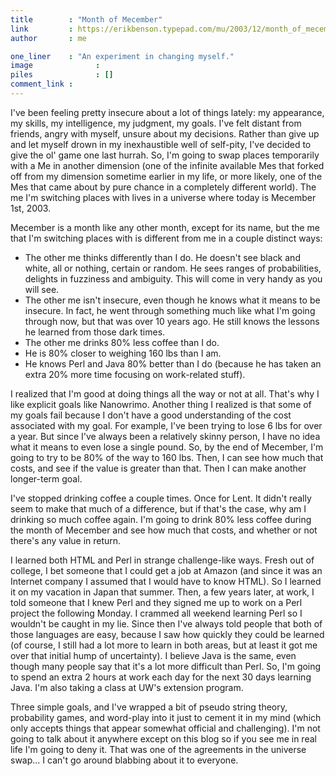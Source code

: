 ```yaml
---
title        : "Month of Mecember"
link         : https://erikbenson.typepad.com/mu/2003/12/month_of_mecemb.html
author       : me

one_liner    : "An experiment in changing myself."
image			   : 
piles			   : []
comment_link : 
---
```


I've been feeling pretty insecure about a lot of things lately: my appearance, my skills, my intelligence, my judgment, my goals. I've felt distant from friends, angry with myself, unsure about my decisions. Rather than give up and let myself drown in my inexhaustible well of self-pity, I've decided to give the ol' game one last hurrah. So, I'm going to swap places temporarily with a Me in another dimension (one of the infinite available Mes that forked off from my dimension sometime earlier in my life, or more likely, one of the Mes that came about by pure chance in a completely different world). The me I'm switching places with lives in a universe where today is Mecember 1st, 2003.

Mecember is a month like any other month, except for its name, but the me that I'm switching places with is different from me in a couple distinct ways:

- The other me thinks differently than I do. He doesn't see black and white, all or nothing, certain or random. He sees ranges of probabilities, delights in fuzziness and ambiguity. This will come in very handy as you will see.
- The other me isn't insecure, even though he knows what it means to be insecure. In fact, he went through something much like what I'm going through now, but that was over 10 years ago. He still knows the lessons he learned from those dark times.
- The other me drinks 80% less coffee than I do.
- He is 80% closer to weighing 160 lbs than I am.
- He knows Perl and Java 80% better than I do (because he has taken an extra 20% more time focusing on work-related stuff).

I realized that I'm good at doing things all the way or not at all. That's why I like explicit goals like Nanowrimo. Another thing I realized is that some of my goals fail because I don't have a good understanding of the cost associated with my goal. For example, I've been trying to lose 6 lbs for over a year. But since I've always been a relatively skinny person, I have no idea what it means to even lose a single pound. So, by the end of Mecember, I'm going to try to be 80% of the way to 160 lbs. Then, I can see how much that costs, and see if the value is greater than that. Then I can make another longer-term goal.

I've stopped drinking coffee a couple times. Once for Lent. It didn't really seem to make that much of a difference, but if that's the case, why am I drinking so much coffee again. I'm going to drink 80% less coffee during the month of Mecember and see how much that costs, and whether or not there's any value in return.

I learned both HTML and Perl in strange challenge-like ways. Fresh out of college, I bet someone that I could get a job at Amazon (and since it was an Internet company I assumed that I would have to know HTML). So I learned it on my vacation in Japan that summer. Then, a few years later, at work, I told someone that I knew Perl and they signed me up to work on a Perl project the following Monday. I crammed all weekend learning Perl so I wouldn't be caught in my lie. Since then I've always told people that both of those languages are easy, because I saw how quickly they could be learned (of course, I still had a lot more to learn in both areas, but at least it got me over that initial hump of uncertainty). I believe Java is the same, even though many people say that it's a lot more difficult than Perl. So, I'm going to spend an extra 2 hours at work each day for the next 30 days learning Java. I'm also taking a class at UW's extension program.

Three simple goals, and I've wrapped a bit of pseudo string theory, probability games, and word-play into it just to cement it in my mind (which only accepts things that appear somewhat official and challenging). I'm not going to talk about it anywhere except on this blog so if you see me in real life I'm going to deny it. That was one of the agreements in the universe swap... I can't go around blabbing about it to everyone.